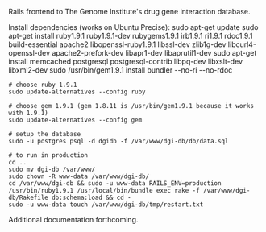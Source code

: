 Rails frontend to The Genome Institute's drug gene interaction database.

Install dependencies (works on Ubuntu Precise):
    sudo apt-get update
    sudo apt-get install ruby1.9.1  ruby1.9.1-dev  rubygems1.9.1  irb1.9.1  ri1.9.1  rdoc1.9.1  build-essential  apache2  libopenssl-ruby1.9.1  libssl-dev  zlib1g-dev  libcurl4-openssl-dev  apache2-prefork-dev  libapr1-dev  libaprutil1-dev
    sudo apt-get install memcached postgresql postgresql-contrib libpq-dev libxslt-dev libxml2-dev
    sudo /usr/bin/gem1.9.1 install bundler --no-ri --no-rdoc

    # choose ruby 1.9.1
    sudo update-alternatives --config ruby

    # choose gem 1.9.1 (gem 1.8.11 is /usr/bin/gem1.9.1 because it works with 1.9.1)
    sudo update-alternatives --config gem

    # setup the database
    sudo -u postgres psql -d dgidb -f /var/www/dgi-db/db/data.sql
   
    # to run in production 
    cd ..
    sudo mv dgi-db /var/www/
    sudo chown -R www-data /var/www/dgi-db/
    cd /var/www/dgi-db && sudo -u www-data RAILS_ENV=production /usr/bin/ruby1.9.1 /usr/local/bin/bundle exec rake -f /var/www/dgi-db/Rakefile db:schema:load && cd -
    sudo -u www-data touch /var/www/dgi-db/tmp/restart.txt

Additional documentation forthcoming.
